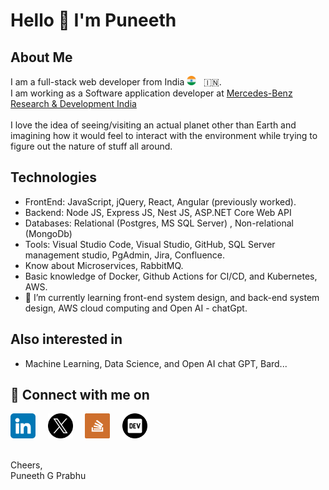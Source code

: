 # Hello :wave: I'm Puneeth 

## About Me
I am a full-stack web developer from India [<img alt="Puneeth | India" width="15px" src="images/india.png"/>]()  &nbsp; 🇮🇳. 
<br/>I am working as a Software application developer at [Mercedes-Benz Research & Development India](https://www.mbrdi.co.in/#/)
<br/><br/>
I love the idea of seeing/visiting an actual planet other than Earth and imagining how it would feel to interact with the environment while trying to figure out the nature of stuff all around.

## Technologies

* FrontEnd: JavaScript, jQuery, React, Angular (previously worked).
* Backend: Node JS, Express JS, Nest JS, ASP.NET Core Web API
* Databases: Relational (Postgres, MS SQL Server) , Non-relational (MongoDb)
* Tools: Visual Studio Code, Visual Studio, GitHub, SQL Server management studio, PgAdmin, Jira, Confluence.
* Know about Microservices, RabbitMQ.
* Basic knowledge of Docker, Github Actions for CI/CD, and Kubernetes, AWS.
* 🌱 I’m currently learning front-end system design, and back-end system design, AWS cloud computing and Open AI - chatGpt.

## Also interested in
* Machine Learning, Data Science, and Open AI chat GPT, Bard...

## 🤝 Connect with me on
[<img alt="Puneeth | Linkedin" width="40px" src="images/linkedin.png"/>](https://www.linkedin.com/in/puneeth-g-prabhu-610071228/)  &nbsp;   &nbsp;
[<img alt="Puneeth | X" width="40px" src="images/twitter.png"/>](https://twitter.com/PuneethGPrabhu1)  &nbsp;   &nbsp;
[<img alt="Puneeth | StackOverflow" width="40px" src="images/stackoverflow.png"/>](https://stackoverflow.com/users/10069953/puneeth-g-prabhu)  &nbsp;  &nbsp;
[<img alt="Puneeth | Dev" width="40px" src="images/dev.png"/>](https://dev.to/puneethprabhu)  &nbsp;   &nbsp;

<br/>
Cheers,<br/>
Puneeth G Prabhu
